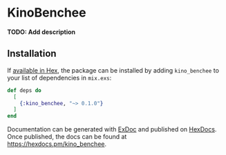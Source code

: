 # KinoBenchee

**TODO: Add description**

## Installation

If [available in Hex](https://hex.pm/docs/publish), the package can be installed
by adding `kino_benchee` to your list of dependencies in `mix.exs`:

```elixir
def deps do
  [
    {:kino_benchee, "~> 0.1.0"}
  ]
end
```

Documentation can be generated with [ExDoc](https://github.com/elixir-lang/ex_doc)
and published on [HexDocs](https://hexdocs.pm). Once published, the docs can
be found at <https://hexdocs.pm/kino_benchee>.


